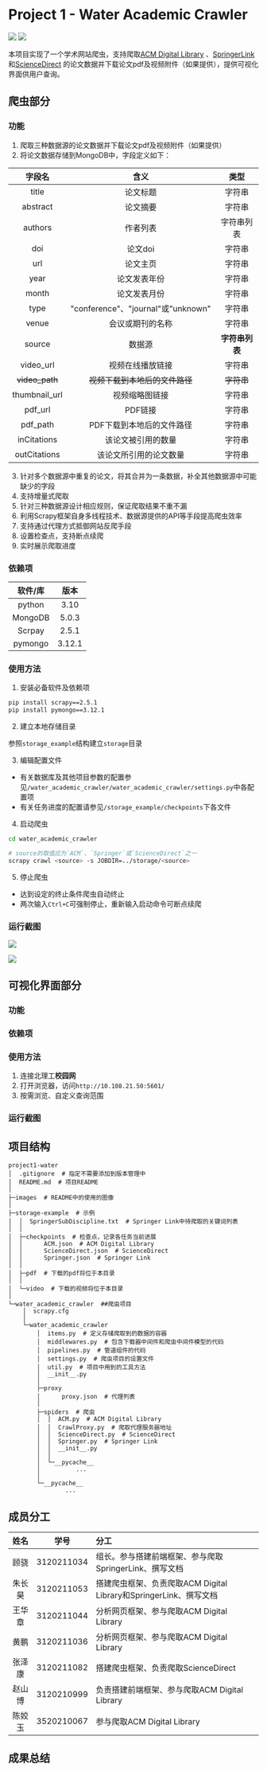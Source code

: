 # Project 1 - Water Academic Crawler

 ![](https://img.shields.io/badge/python-3.x-blue) ![](https://img.shields.io/badge/flake8-pass-green)

本项目实现了一个学术网站爬虫，支持爬取[ACM Digital Library](https://dl.acm.org/) 、[SpringerLink](https://link.springer.com/) 和[ScienceDirect](https://www.sciencedirect.com/) 的论文数据并下载论文pdf及视频附件（如果提供），提供可视化界面供用户查询。

## 爬虫部分

### 功能

1. 爬取三种数据源的论文数据并下载论文pdf及视频附件（如果提供）
2. 将论文数据存储到MongoDB中，字段定义如下：

|     字段名     |                含义                |      类型      |
| :------------: | :--------------------------------: | :------------: |
|     title      |              论文标题              |     字符串     |
|    abstract    |              论文摘要              |     字符串     |
|    authors     |              作者列表              |   字符串列表   |
|      doi       |              论文doi               |     字符串     |
|      url       |              论文主页              |     字符串     |
|      year      |            论文发表年份            |     字符串     |
|     month      |            论文发表月份            |     字符串     |
|      type      | "conference"、"journal"或"unknown" |     字符串     |
|     venue      |          会议或期刊的名称          |     字符串     |
|     source     |               数据源               | **字符串列表** |
|   video_url    |          视频在线播放链接          |     字符串     |
| ~~video_path~~ |   ~~视频下载到本地后的文件路径~~   |   ~~字符串~~   |
| thumbnail_url  |           视频缩略图链接           |     字符串     |
|    pdf_url     |              PDF链接               |     字符串     |
|    pdf_path    |     PDF下载到本地后的文件路径      |     字符串     |
|  inCitations   |         该论文被引用的数量         |     字符串     |
|  outCitations  |       该论文所引用的论文数量       |     字符串     |

3. 针对多个数据源中重复的论文，将其合并为一条数据，补全其他数据源中可能缺少的字段
4. 支持增量式爬取
5. 针对三种数据源设计相应规则，保证爬取结果不重不漏
6. 利用Scrapy框架自身多线程技术、数据源提供的API等手段提高爬虫效率
7. 支持通过代理方式抵御网站反爬手段
8. 设置检查点，支持断点续爬
9. 实时展示爬取进度

### 依赖项

| 软件/库 |  版本  |
| :-----: | :----: |
| python  |  3.10  |
| MongoDB | 5.0.3  |
| Scrpay  | 2.5.1  |
| pymongo | 3.12.1 |

### 使用方法

1. 安装必备软件及依赖项

```bash
pip install scrapy==2.5.1
pip install pymongo==3.12.1
```

2. 建立本地存储目录

参照`storage_example`结构建立`storage`目录

3. 编辑配置文件

- 有关数据库及其他项目参数的配置参见`/water_academic_crawler/water_academic_crawler/settings.py`中各配置项
- 有关任务进度的配置请参见`/storage_example/checkpoints`下各文件

4. 启动爬虫

```bash
cd water_academic_crawler

# source的取值应为`ACM`、`Springer`或`ScienceDirect`之一
scrapy crawl <source> -s JOBDIR=../storage/<source>
```

5. 停止爬虫

- 达到设定的终止条件爬虫自动终止
- 两次输入`Ctrl+C`可强制停止，重新输入启动命令可断点续爬

### 运行截图

![](images/crawler-running.jpg)

![](images/crawler-pdf.jpg)

## 可视化界面部分

### 功能



### 依赖项



### 使用方法

1. 连接北理工**校园网**
2. 打开浏览器，访问`http://10.108.21.50:5601/`
3. 按需浏览、自定义查询范围

### 运行截图



## 项目结构

```
project1-water
│  .gitignore  # 指定不需要添加到版本管理中
│  README.md  # 项目README
│  
├─images  # README中的使用的图像
│      
├─storage-example  # 示例
│  │  SpringerSubDiscipline.txt  # Springer Link中待爬取的关键词列表
│  │  
│  ├─checkpoints  # 检查点，记录各任务当前进展
│  │      ACM.json  # ACM Digital Library
│  │      ScienceDirect.json  # ScienceDirect
│  │      Springer.json  # Springer Link
│  │      
│  ├─pdf  # 下载的pdf将位于本目录
│  │      
│  └─video  # 下载的视频将位于本目录
│          
└─water_academic_crawler  ##爬虫项目
    │  scrapy.cfg
    │  
    └─water_academic_crawler
        │  items.py  # 定义存储爬取到的数据的容器
        │  middlewares.py  # 包含下载器中间件和爬虫中间件模型的代码
        │  pipelines.py  # 管道组件的代码
        │  settings.py  # 爬虫项目的设置文件
        │  util.py  # 项目中用到的工具方法
        │  __init__.py
        │  
        ├─proxy
        │      proxy.json  # 代理列表
        │      
        ├─spiders  # 爬虫
        │  │  ACM.py  # ACM Digital Library
        │  │  CrawlProxy.py  # 爬取代理服务器地址
        │  │  ScienceDirect.py  # ScienceDirect
        │  │  Springer.py  # Springer Link
        │  │  __init__.py
        │  │  
        │  └─__pycache__
        │          ...
        │          
        └─__pycache__
                ...
```

## 成员分工

|  姓名  |    学号    | 分工                                                         |
| :----: | :--------: | :----------------------------------------------------------- |
|  顾骁  | 3120211034 | 组长。参与搭建前端框架、参与爬取SpringerLink、撰写文档       |
| 朱长昊 | 3120211053 | 搭建爬虫框架、负责爬取ACM Digital Library和SpringerLink、撰写文档 |
| 王华章 | 3120211044 | 分析网页框架、参与爬取ACM Digital Library                    |
|  黄鹏  | 3120211036 | 分析网页框架、参与爬取ACM Digital Library                    |
| 张泽康 | 3120211082 | 搭建爬虫框架、负责爬取ScienceDirect                          |
| 赵山博 | 3120210999 | 负责搭建前端框架、参与爬取ACM Digital Library                |
| 陈姣玉 | 3520210067 | 参与爬取ACM Digital Library                                  |

## 成果总结
